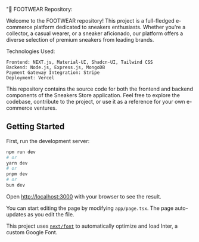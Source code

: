 "👟 FOOTWEAR Repository:

Welcome to the FOOTWEAR repository! This project is a full-fledged e-commerce platform dedicated to sneakers enthusiasts. Whether you're a collector, a casual wearer, or a sneaker aficionado, our platform offers a diverse selection of premium sneakers from leading brands.

Technologies Used:

    Frontend: NEXT.js, Material-UI, Shadcn-UI, Tailwind CSS
    Backend: Node.js, Express.js, MongoDB
    Payment Gateway Integration: Stripe
    Deployment: Vercel

This repository contains the source code for both the frontend and backend components of the Sneakers Store application. Feel free to explore the codebase, contribute to the project, or use it as a reference for your own e-commerce ventures.

## Getting Started

First, run the development server:

```bash
npm run dev
# or
yarn dev
# or
pnpm dev
# or
bun dev
```

Open [http://localhost:3000](http://localhost:3000) with your browser to see the result.

You can start editing the page by modifying `app/page.tsx`. The page auto-updates as you edit the file.

This project uses [`next/font`](https://nextjs.org/docs/basic-features/font-optimization) to automatically optimize and load Inter, a custom Google Font.



